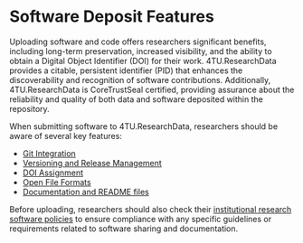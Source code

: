 # Software Deposit Features

Uploading software and code offers researchers significant benefits, including long-term preservation, increased visibility, and the ability to obtain a Digital Object Identifier (DOI) for their work. 4TU.ResearchData provides a citable, persistent identifier (PID) that enhances the discoverability and recognition of software contributions. Additionally, 4TU.ResearchData is CoreTrustSeal certified, providing assurance about the reliability and quality of both data and software deposited within the repository.

When submitting software to 4TU.ResearchData, researchers should be aware of several key features:

- [Git Integration](/software_deposit_features/git_integration)
- [Versioning and Release Management](/software_deposit_features/versioning_and_release_management)
- [DOI Assignment](https://www.tudelft.nl/en/library/support/library-for-researchers/publishing-outreach/research-identity/doi-for-publications)
- [Open File Formats](/submission_workflow/supported_file_formats)
- [Documentation and README files](/submission_workflow/data_curation.md#Metadata-Review-Process-Checklist)

Before uploading, researchers should also check their [institutional research software policies](/introduction/institutional_requirements) to ensure compliance with any specific guidelines or requirements related to software sharing and documentation. 
